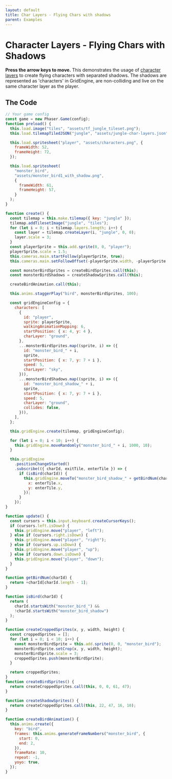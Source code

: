 ```yaml
---
layout: default
title: Char Layers - Flying Chars with shadows
parent: Examples
---
```


# Character Layers - Flying Chars with Shadows

**Press the arrow keys to move.** This demonstrates the usage of [character layers](../features/character-layers) to create flying characters with separated shadows. The shadows are represented as 'characters' in GridEngine, are non-colliding and live on the same character layer as the player.

<div id="game"></div>

<script src="js/phaser.min.js"></script>
<script src="js/grid-engine-2.10.3.min.js"></script>
<script src="js/getBasicConfig.js"></script>

<script>
  const config = getBasicConfig(preload, create, update);
  const game = new Phaser.Game(config);

  function preload() {
    this.load.image("tiles", "assets/tf_jungle_tileset.png");
    this.load.tilemapTiledJSON("jungle", "assets/jungle-char-layers.json");

    this.load.spritesheet("player", "assets/characters.png", {
      frameWidth: 52,
      frameHeight: 72,
    });

    this.load.spritesheet("monster_bird", "assets/monster_bird1_with_shadow.png", {
      frameWidth: 61,
      frameHeight: 57,
    });
  }

  function create() {
    const tilemap = this.make.tilemap({ key: "jungle" });
    tilemap.addTilesetImage("jungle", "tiles");
    for (let i = 0; i < tilemap.layers.length; i++) {
      const layer = tilemap.createLayer(i, "jungle", 0, 0);
      layer.scale = 3;
    }
    const playerSprite = this.add.sprite(0, 0, "player");
    playerSprite.scale = 1.5;
    this.cameras.main.startFollow(playerSprite, true);
    this.cameras.main.setFollowOffset(-playerSprite.width, -playerSprite.height);

    const monsterBirdSprites = createBirdSprites.call(this);
    const monsterBirdShadows = createShadowSprites.call(this);

    createBirdAnimation.call(this);

    this.anims.staggerPlay("bird", monsterBirdSprites, 100);

    const gridEngineConfig = {
      characters: [
        {
          id: "player",
          sprite: playerSprite,
          walkingAnimationMapping: 6,
          startPosition: {x: 4, y: 4},
          charLayer: 'ground',
        },
        ...monsterBirdSprites.map((sprite, i) => ({
          id: "monster_bird_" + i,
          sprite,
          startPosition: { x: 7, y: 7+i },
          speed: 5,
          charLayer: 'sky'
        })),
        ...monsterBirdShadows.map((sprite, i) => ({
          id: "monster_bird_shadow_" + i,
          sprite,
          startPosition: { x: 7, y: 7+i },
          speed: 5,
          charLayer: 'ground',
          collides: false
        })),
      ],
    };

    this.gridEngine.create(tilemap, gridEngineConfig);

    for (let i=0; i<10; i++) {
      this.gridEngine.moveRandomly("monster_bird_"+i, 1000, 10);
    }

    this.gridEngine
    .positionChangeStarted()
    .subscribe(({ charId, exitTile, enterTile }) => {
      if (isBird(charId)) {
        this.gridEngine.moveTo('monster_bird_shadow_' + getBirdNum(charId), {x: enterTile.x, y: enterTile.y});
      }
    });
  }

  function update() {
    const cursors = this.input.keyboard.createCursorKeys();
    if (cursors.left.isDown) {
      this.gridEngine.move("player", "left");
    } else if (cursors.right.isDown) {
      this.gridEngine.move("player", "right");
    } else if (cursors.up.isDown) {
      this.gridEngine.move("player", "up");
    } else if (cursors.down.isDown) {
      this.gridEngine.move("player", "down");
    }
  }

  function getBirdNum(charId) {
    return +charId[charId.length-1]
  }

  function isBird(charId) {
    return charId.startsWith('monster_bird_') && !charId.startsWith('monster_bird_shadow');
  }

  function createCroppedSprites(x,y,width, height) {
    const croppedSprites = [];
    for (let i=0; i<10; i++) {
      const monsterBirdSprite = this.add.sprite(0, 0, "monster_bird");
      monsterBirdSprite.setCrop(x,y,width, height);
      monsterBirdSprite.scale = 3;
      croppedSprites.push(monsterBirdSprite);
    }

    return croppedSprites;

  }
  function createBirdSprites() {
    return createCroppedSprites.call(this, 0,0,61,47);
  }

  function createShadowSprites() {
    return createCroppedSprites.call(this, 22,47,16,10);
  }

  function createBirdAnimation() {
    this.anims.create({
      key: "bird",
      frames: this.anims.generateFrameNumbers("monster_bird", {
        start: 0,
        end: 2,
      }),
      frameRate: 10,
      repeat: -1,
      yoyo: true,
    });
  }

</script>

## The Code

```javascript
// Your game config
const game = new Phaser.Game(config);
function preload() {
  this.load.image("tiles", "assets/tf_jungle_tileset.png");
  this.load.tilemapTiledJSON("jungle", "assets/jungle-char-layers.json");

  this.load.spritesheet("player", "assets/characters.png", {
    frameWidth: 52,
    frameHeight: 72,
  });

  this.load.spritesheet(
    "monster_bird",
    "assets/monster_bird1_with_shadow.png",
    {
      frameWidth: 61,
      frameHeight: 57,
    }
  );
}

function create() {
  const tilemap = this.make.tilemap({ key: "jungle" });
  tilemap.addTilesetImage("jungle", "tiles");
  for (let i = 0; i < tilemap.layers.length; i++) {
    const layer = tilemap.createLayer(i, "jungle", 0, 0);
    layer.scale = 3;
  }
  const playerSprite = this.add.sprite(0, 0, "player");
  playerSprite.scale = 1.5;
  this.cameras.main.startFollow(playerSprite, true);
  this.cameras.main.setFollowOffset(-playerSprite.width, -playerSprite.height);

  const monsterBirdSprites = createBirdSprites.call(this);
  const monsterBirdShadows = createShadowSprites.call(this);

  createBirdAnimation.call(this);

  this.anims.staggerPlay("bird", monsterBirdSprites, 100);

  const gridEngineConfig = {
    characters: [
      {
        id: "player",
        sprite: playerSprite,
        walkingAnimationMapping: 6,
        startPosition: { x: 4, y: 4 },
        charLayer: "ground",
      },
      ...monsterBirdSprites.map((sprite, i) => ({
        id: "monster_bird_" + i,
        sprite,
        startPosition: { x: 7, y: 7 + i },
        speed: 5,
        charLayer: "sky",
      })),
      ...monsterBirdShadows.map((sprite, i) => ({
        id: "monster_bird_shadow_" + i,
        sprite,
        startPosition: { x: 7, y: 7 + i },
        speed: 5,
        charLayer: "ground",
        collides: false,
      })),
    ],
  };

  this.gridEngine.create(tilemap, gridEngineConfig);

  for (let i = 0; i < 10; i++) {
    this.gridEngine.moveRandomly("monster_bird_" + i, 1000, 10);
  }

  this.gridEngine
    .positionChangeStarted()
    .subscribe(({ charId, exitTile, enterTile }) => {
      if (isBird(charId)) {
        this.gridEngine.moveTo("monster_bird_shadow_" + getBirdNum(charId), {
          x: enterTile.x,
          y: enterTile.y,
        });
      }
    });
}

function update() {
  const cursors = this.input.keyboard.createCursorKeys();
  if (cursors.left.isDown) {
    this.gridEngine.move("player", "left");
  } else if (cursors.right.isDown) {
    this.gridEngine.move("player", "right");
  } else if (cursors.up.isDown) {
    this.gridEngine.move("player", "up");
  } else if (cursors.down.isDown) {
    this.gridEngine.move("player", "down");
  }
}

function getBirdNum(charId) {
  return +charId[charId.length - 1];
}

function isBird(charId) {
  return (
    charId.startsWith("monster_bird_") &&
    !charId.startsWith("monster_bird_shadow")
  );
}

function createCroppedSprites(x, y, width, height) {
  const croppedSprites = [];
  for (let i = 0; i < 10; i++) {
    const monsterBirdSprite = this.add.sprite(0, 0, "monster_bird");
    monsterBirdSprite.setCrop(x, y, width, height);
    monsterBirdSprite.scale = 3;
    croppedSprites.push(monsterBirdSprite);
  }

  return croppedSprites;
}
function createBirdSprites() {
  return createCroppedSprites.call(this, 0, 0, 61, 47);
}

function createShadowSprites() {
  return createCroppedSprites.call(this, 22, 47, 16, 10);
}

function createBirdAnimation() {
  this.anims.create({
    key: "bird",
    frames: this.anims.generateFrameNumbers("monster_bird", {
      start: 0,
      end: 2,
    }),
    frameRate: 10,
    repeat: -1,
    yoyo: true,
  });
}
```

